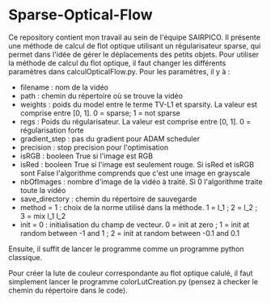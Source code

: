 # Sparse-Optical-Flow

Ce repository contient mon travail au sein de l'équipe SAIRPICO. Il présente une méthode de calcul de flot optique utilisant un régularisateur sparse, qui permet dans l'idée de gérer le déplacements des petits objets.
Pour utiliser la méthode de calcul du flot optique, il faut changer les différents paramètres dans calculOpticalFlow.py. Pour les paramètres, il y à :
* filename                   : nom de la vidéo
* path                       : chemin du répertoire où se trouve la vidéo
* weights                    : poids du model entre le terme TV-L1 et sparsity. La valeur est comprise entre [0, 1]. 0 = sparse; 1 = not sparse
*  regs                      : Poids du régularisateur. La valeur est comprise entre [0, 1]. 0 = régularisation forte
* gradient_step              : pas du gradient pour ADAM scheduler
* precision                  : stop precision pour l'optimisation
* isRGB                      : booleen True si l'image est RGB
* isRed                      : booleen True si l'image est seulement rouge. Si isRed et isRGB sont False l'algorithme comprends que c'est une image en grayscale
* nbOfImages                 : nombre d'image de la vidéo à traité. Si 0 l'algorithme traite toute la vidéo
* save_directory             : chemin du répertoire de sauvegarde
* method = 1                 : choix de la norme utilisé dans la méthode. 1 = l_1 ; 2 = l_2 ; 3 = mix l_1 l_2
* init = 0                   : initialisation du champ de vecteur. 0 = init at zero ; 1 = init at random between -1 and 1 ; 2 = init at random between -0.1 and 0.1

Ensuite, il suffit de lancer le programme comme un programme python classique.

Pour créer la lute de couleur correspondante au flot optique calulé, il faut simplement lancer le programme colorLutCreation.py (pensez à checker le chemin du répertoire dans le code).
